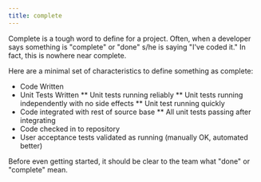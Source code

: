```yaml
---
title: complete
---
```

Complete is a tough word to define for a project. Often, when a developer says something is "complete" or "done" s/he is saying "I've coded it." In fact, this is nowhere near complete.

Here are a minimal set of characteristics to define something as complete:
* Code Written
* Unit Tests Written
** Unit tests running reliably
** Unit tests running independently with no side effects
** Unit test running quickly
* Code integrated with rest of source base
** All unit tests passing after integrating
* Code checked in to repository
* User acceptance tests validated as running (manually OK, automated better)

Before even getting started, it should be clear to the team what "done" or "complete" mean.
